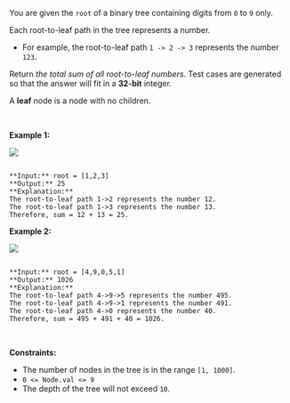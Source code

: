 You are given the `root` of a binary tree containing digits from `0` to `9` only.


Each root-to-leaf path in the tree represents a number.


* For example, the root-to-leaf path `1 -> 2 -> 3` represents the number `123`.


Return *the total sum of all root-to-leaf numbers*. Test cases are generated so that the answer will fit in a **32-bit** integer.


A **leaf** node is a node with no children.


 


**Example 1:**


![](https://assets.leetcode.com/uploads/2021/02/19/num1tree.jpg)

```

**Input:** root = [1,2,3]
**Output:** 25
**Explanation:**
The root-to-leaf path 1->2 represents the number 12.
The root-to-leaf path 1->3 represents the number 13.
Therefore, sum = 12 + 13 = 25.

```

**Example 2:**


![](https://assets.leetcode.com/uploads/2021/02/19/num2tree.jpg)

```

**Input:** root = [4,9,0,5,1]
**Output:** 1026
**Explanation:**
The root-to-leaf path 4->9->5 represents the number 495.
The root-to-leaf path 4->9->1 represents the number 491.
The root-to-leaf path 4->0 represents the number 40.
Therefore, sum = 495 + 491 + 40 = 1026.

```

 


**Constraints:**


* The number of nodes in the tree is in the range `[1, 1000]`.
* `0 <= Node.val <= 9`
* The depth of the tree will not exceed `10`.


